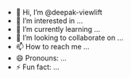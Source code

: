 - 👋 Hi, I’m @deepak-viewlift
- 👀 I’m interested in ...
- 🌱 I’m currently learning ...
- 💞️ I’m looking to collaborate on ...
- 📫 How to reach me ...
- 😄 Pronouns: ...
- ⚡ Fun fact: ...

<!---
deepak-viewlift/deepak-viewlift is a ✨ special ✨ repository because its `README.md` (this file) appears on your GitHub profile.
You can click the Preview link to take a look at your changes.
--->
